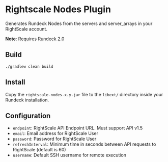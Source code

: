 # Rightscale Nodes Plugin

Generates Rundeck Nodes from the servers and server_arrays in your RightScale account.

**Note**: Requires Rundeck 2.0

## Build

    ./gradlew clean build

## Install

Copy the `rightscale-nodes-x.y.jar` file to the `libext/` directory inside your Rundeck installation.


## Configuration

* `endpoint`: RightScale  API Endpoint URL. Must support API v1.5
* `email`: Email address for RightScale User
* `password`: Password for RightScale User
* `refreshInterval`: Minimum time in seconds between API requests to RightScale (default is 60)
* `username`: Default SSH username for remote execution

